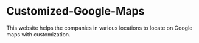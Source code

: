 # Customized-Google-Maps
This website helps the companies in various locations to  locate on Google maps with customization.

